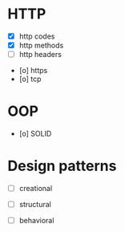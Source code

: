 
# HTTP
- [x] http codes
- [x] http methods
- [ ] http headers
- [o] https
- [o] tcp

# OOP
- [o] SOLID

# Design patterns 
- [ ] creational
- [ ] structural
- [ ] behavioral


